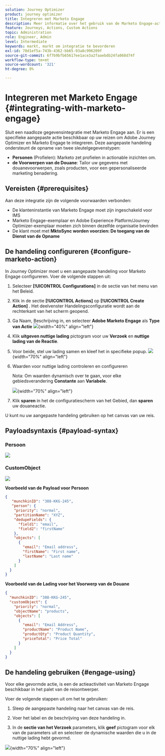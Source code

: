 ```yaml
---
solution: Journey Optimizer
product: journey optimizer
title: Integreren met Marketo Engage
description: Meer informatie over het gebruik van de Marketo Engage-actie
feature: Journeys, Actions, Custom Actions
topic: Administration
role: Engineer, Admin
level: Intermediate
keywords: markt, markt om integratie te bevorderen
exl-id: 70d1ef5a-743b-4362-bb65-93a8c996209f
source-git-commit: 6f7b9bfb65617ee1ace3a2faaebdb24fa068d74f
workflow-type: tm+mt
source-wordcount: '321'
ht-degree: 0%

---
```


# Integreren met Marketo Engage {#integrating-with-marketo-engage}

Sluit een naadloze gegevensintegratie met Marketo Engage aan. Er is een specifieke aangepaste actie beschikbaar op uw reizen om Adobe Journey Optimizer en Marketo Engage te integreren. Deze aangepaste handeling ondersteunt de opname van twee sleutelgegevenstypen:

* **Personen** (Profielen): Marketo zet profielen in actionable inzichten om.
* **de Voorwerpen van de Douane**: Tailor uw gegevens met douanevoorwerpen, zoals producten, voor een gepersonaliseerde marketing benadering.

## Vereisten {#prerequisites}

Aan deze integratie zijn de volgende voorwaarden verbonden:

* De klanteninstantie van Marketo Engage moet zijn ingeschakeld voor IMS
* Marketo Engage-exemplaar en Adobe Experience Platform/Journey Optimizer-exemplaar moeten zich binnen dezelfde organisatie bevinden
* De klant moet met **MktoSync worden voorzien: De toegang van de Dienst van de Opname**

## De handeling configureren {#configure-marketo-action}


In Journey Optimizer moet u een aangepaste handeling voor Marketo Engage configureren. Voer de volgende stappen uit:

1. Selecteer **[!UICONTROL Configurations]** in de sectie van het menu van het Beleid.
1. Klik in de sectie **[!UICONTROL Actions]** op **[!UICONTROL Create Action]** . Het deelvenster Handelingsconfiguratie wordt aan de rechterkant van het scherm geopend.
1. Ga Naam, Beschrijving in, en selecteer **Adobe Marketo Engage** als **Type van Actie**
   ![](assets/engage-customaction-creation.png){width="40%" align="left"}
1. Klik **uitgeven nuttige lading** pictogram voor uw **Verzoek** en **nuttige lading van de Reactie**.
1. Voor beide, stel uw lading samen en kleef het in specifieke popup.
   ![](assets/engage-customaction-payload.png){width="70%" align="left"}
1. Waarden voor nuttige lading controleren en configureren

   Nota: Om waarden dynamisch over te gaan, voor elke gebiedsverandering **Constante** aan **Variabele**.

   ![](assets/engage-customaction-payload-fields.png){width="70%" align="left"}

1. Klik **sparen** in het de configuratiescherm van het Gebied, dan **sparen** uw douaneactie.

U kunt nu uw aangepaste handeling gebruiken op het canvas van uw reis.

## Payloadsyntaxis {#payload-syntax}

### Persoon

![](assets/payload-person.png)

### CustomObject

![](assets/payload-customobject.png)


**Voorbeeld van de Payload voor Persoon**

```json
{
   "munchkinID": "388-KKG-245",  
   "person": {
    "priority": "normal",
    "partitionName": "XYZ",
    "dedupeFields": {
      "field1": "email",
      "field2": "firstName"
    },
    "objects": [
      {
        "email": "Email address",
        "firstName": "First name",
        "lastName": "Last name"
      }
    ]
  }
}
```

**Voorbeeld van de Lading voor het Voorwerp van de Douane**

```json
{
  "munchkinID": "388-KKG-245", 
  "customObject": {
    "priority": "normal",
    "objectName": "products",
    "objects": [
      {
        "email": "Email Address",
        "productName": "Product Name",
        "productQty": "Product Quantity",
        "priceTotal": "Price Total"
      }
    ]
  }
}
```


## De handeling gebruiken {#engage-using}

Voor elke gevormde actie, is een de actieactiviteit van Marketo Engage beschikbaar in het palet van de reisontwerper.

Voer de volgende stappen uit om het te gebruiken:

1. Sleep de aangepaste handeling naar het canvas van de reis.

1. Voer het label en de beschrijving van deze handeling in.

1. In de **sectie van het Verzoek** parameters, klik **geef** pictogram voor elk van de parameters uit en selecteer de dynamische waarden die u in de nuttige lading hebt gevormd.

![](assets/engage-use-canvas.png){width="70%" align="left"}
